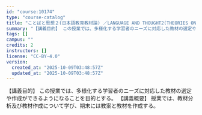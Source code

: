 ```yaml
---
id: "course:10174"
type: "course-catalog"
title: "ことばと思想２(日本語教育教材論) ／LANGUAGE AND THOUGHT2(THEORIES ON JAPANESE EDUCATION TEACHING MATERIALS)"
summary: "【講義目的】 この授業では、多様化する学習者のニーズに対応した教材の選定や作成ができるようになることを目的とする。 【講義概要】 授業では、教材分析及び教材作成について学び、期末には教案と教材を作成する。"
tags: []
campus: ""
credits: 2
instructors: []
license: "CC-BY-4.0"
version:
  created_at: "2025-10-09T03:48:57Z"
  updated_at: "2025-10-09T03:48:57Z"
---
```

【講義目的】 この授業では、多様化する学習者のニーズに対応した教材の選定や作成ができるようになることを目的とする。 【講義概要】 授業では、教材分析及び教材作成について学び、期末には教案と教材を作成する。
